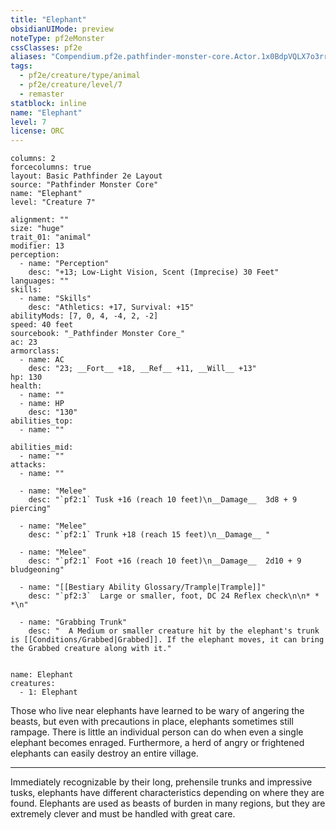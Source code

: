 ```yaml
---
title: "Elephant"
obsidianUIMode: preview
noteType: pf2eMonster
cssClasses: pf2e
aliases: "Compendium.pf2e.pathfinder-monster-core.Actor.1x0BdpVQLX7o3rrA" 
tags:
  - pf2e/creature/type/animal
  - pf2e/creature/level/7
  - remaster
statblock: inline
name: "Elephant"
level: 7
license: ORC
---
```


```statblock
columns: 2
forcecolumns: true
layout: Basic Pathfinder 2e Layout
source: "Pathfinder Monster Core"
name: "Elephant"
level: "Creature 7"

alignment: ""
size: "huge"
trait_01: "animal"
modifier: 13
perception:
  - name: "Perception"
    desc: "+13; Low-Light Vision, Scent (Imprecise) 30 Feet"
languages: ""
skills:
  - name: "Skills"
    desc: "Athletics: +17, Survival: +15"
abilityMods: [7, 0, 4, -4, 2, -2]
speed: 40 feet
sourcebook: "_Pathfinder Monster Core_"
ac: 23
armorclass:
  - name: AC
    desc: "23; __Fort__ +18, __Ref__ +11, __Will__ +13"
hp: 130
health:
  - name: ""
  - name: HP
    desc: "130"
abilities_top:
  - name: ""

abilities_mid:
  - name: ""
attacks:
  - name: ""

  - name: "Melee"
    desc: "`pf2:1` Tusk +16 (reach 10 feet)\n__Damage__  3d8 + 9 piercing"

  - name: "Melee"
    desc: "`pf2:1` Trunk +18 (reach 15 feet)\n__Damage__ "

  - name: "Melee"
    desc: "`pf2:1` Foot +16 (reach 10 feet)\n__Damage__  2d10 + 9 bludgeoning"

  - name: "[[Bestiary Ability Glossary/Trample|Trample]]"
    desc: "`pf2:3`  Large or smaller, foot, DC 24 Reflex check\n\n* * *\n"

  - name: "Grabbing Trunk"
    desc: "  A Medium or smaller creature hit by the elephant's trunk is [[Conditions/Grabbed|Grabbed]]. If the elephant moves, it can bring the Grabbed creature along with it."
 
```

```encounter-table
name: Elephant
creatures:
  - 1: Elephant
```



Those who live near elephants have learned to be wary of angering the beasts, but even with precautions in place, elephants sometimes still rampage. There is little an individual person can do when even a single elephant becomes enraged. Furthermore, a herd of angry or frightened elephants can easily destroy an entire village.

* * *

Immediately recognizable by their long, prehensile trunks and impressive tusks, elephants have different characteristics depending on where they are found. Elephants are used as beasts of burden in many regions, but they are extremely clever and must be handled with great care.
